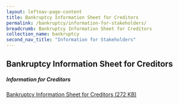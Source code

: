 ```yaml
---
layout: leftnav-page-content
title: Bankruptcy Information Sheet for Creditors
permalink: /bankruptcy/information-for-stakeholders/
breadcrumb: Bankruptcy Information Sheet for Creditors
collection_name: bankruptcy
second_nav_title: "Information for Stakeholders"
---
```


Bankruptcy Information Sheet for Creditors
---
##### **Information for Creditors** <br>
[Bankruptcy Information Sheet for Creditors (272 KB)]()
